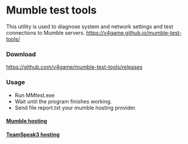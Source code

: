 # Mumble test tools
This utility is used to diagnose system and network settings and test connections to Mumble servers.
https://v4game.github.io/mumble-test-tools/

### Download
https://github.com/v4game/mumble-test-tools/releases

### Usage
- Run MMtest.exe 
- Wait until the program finishes working.
- Send file report.txt your mumble hosting provider.

#### [Mumble hosting](https://v4game.ru)
#### [TeamSpeak3 hosting](https://ts4game.ru)
